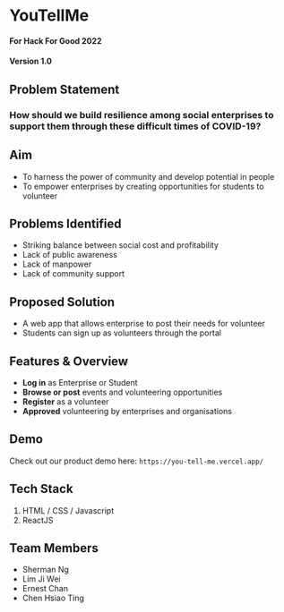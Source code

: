 # YouTellMe
#### For Hack For Good 2022
#### Version 1.0

## Problem Statement
### How should we build resilience among social enterprises to support them through these difficult times of COVID-19?


## Aim

* To harness the power of community and develop potential in people
* To empower enterprises by creating opportunities for students to volunteer


## Problems Identified

* Striking balance between social cost and profitability
* Lack of public awareness
* Lack of manpower
* Lack of community support


## Proposed Solution

* A web app that allows enterprise to post their needs for volunteer 
* Students can sign up as volunteers through the portal


## Features & Overview

* **Log in** as Enterprise or Student
* **Browse or post** events and volunteering opportunities
* **Register** as a volunteer
* **Approved** volunteering by enterprises and organisations


## Demo

Check out our product demo here: ```https://you-tell-me.vercel.app/```


## Tech Stack

1. HTML / CSS / Javascript 
2. ReactJS 


## Team Members

- Sherman Ng
- Lim Ji Wei
- Ernest Chan
- Chen Hsiao Ting
